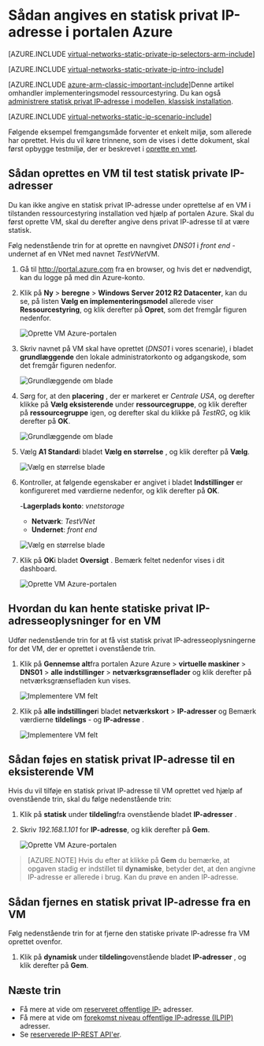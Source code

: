 <properties 
   pageTitle="Sådan angives en statiske privat IP-Adresser i ARM tilstand ved hjælp af portalen Azure | Microsoft Azure"
   description="Forstå privat IP'er (fald), og hvordan du administrerer dem i ARM tilstand ved hjælp af portalen Azure"
   services="virtual-network"
   documentationCenter="na"
   authors="jimdial"
   manager="carmonm"
   editor="tysonn"
   tags="azure-resource-manager"
/>
<tags 
   ms.service="virtual-network"
   ms.devlang="na"
   ms.topic="article"
   ms.tgt_pltfrm="na"
   ms.workload="infrastructure-services"
   ms.date="02/04/2016"
   ms.author="jdial" />

# <a name="how-to-set-a-static-private-ip-address-in-the-azure-portal"></a>Sådan angives en statisk privat IP-adresse i portalen Azure

[AZURE.INCLUDE [virtual-networks-static-private-ip-selectors-arm-include](../../includes/virtual-networks-static-private-ip-selectors-arm-include.md)]

[AZURE.INCLUDE [virtual-networks-static-private-ip-intro-include](../../includes/virtual-networks-static-private-ip-intro-include.md)]

[AZURE.INCLUDE [azure-arm-classic-important-include](../../includes/azure-arm-classic-important-include.md)]Denne artikel omhandler implementeringsmodel ressourcestyring. Du kan også [administrere statisk privat IP-adresse i modellen, klassisk installation](virtual-networks-static-private-ip-classic-pportal.md).

[AZURE.INCLUDE [virtual-networks-static-ip-scenario-include](../../includes/virtual-networks-static-ip-scenario-include.md)]

Følgende eksempel fremgangsmåde forventer et enkelt miljø, som allerede har oprettet. Hvis du vil køre trinnene, som de vises i dette dokument, skal først opbygge testmiljø, der er beskrevet i [oprette en vnet](virtual-networks-create-vnet-arm-pportal.md).

## <a name="how-to-create-a-vm-for-testing-static-private-ip-addresses"></a>Sådan oprettes en VM til test statisk private IP-adresser

Du kan ikke angive en statisk privat IP-adresse under oprettelse af en VM i tilstanden ressourcestyring installation ved hjælp af portalen Azure. Skal du først oprette VM, skal du derefter angive dens privat IP-adresse til at være statisk.

Følg nedenstående trin for at oprette en navngivet *DNS01* i *front end* -undernet af en VNet med navnet *TestVNet*VM.

1. Gå til http://portal.azure.com fra en browser, og hvis det er nødvendigt, kan du logge på med din Azure-konto.
2. Klik på **Ny** > **beregne** > **Windows Server 2012 R2 Datacenter**, kan du se, på listen **Vælg en implementeringsmodel** allerede viser **Ressourcestyring**, og klik derefter på **Opret**, som det fremgår figuren nedenfor.

    ![Oprette VM Azure-portalen](./media/virtual-networks-static-ip-arm-pportal/figure01.png)

3. Skriv navnet på VM skal have oprettet (*DNS01* i vores scenarie), i bladet **grundlæggende** den lokale administratorkonto og adgangskode, som det fremgår figuren nedenfor.

    ![Grundlæggende om blade](./media/virtual-networks-static-ip-arm-pportal/figure02.png)

4. Sørg for, at den **placering** , der er markeret er *Centrale USA*, og derefter klikke på **Vælg eksisterende** under **ressourcegruppe**, og klik derefter på **ressourcegruppe** igen, og derefter skal du klikke på *TestRG*, og klik derefter på **OK**.

    ![Grundlæggende om blade](./media/virtual-networks-static-ip-arm-pportal/figure03.png)

5. Vælg **A1 Standard**i bladet **Vælg en størrelse** , og klik derefter på **Vælg**.

    ![Vælg en størrelse blade](./media/virtual-networks-static-ip-arm-pportal/figure04.png) 

6. Kontroller, at følgende egenskaber er angivet i bladet **Indstillinger** er konfigureret med værdierne nedenfor, og klik derefter på **OK**.

    -**Lagerplads konto**: *vnetstorage*
    - **Netværk**: *TestVNet*
    - **Undernet**: *front end*

    ![Vælg en størrelse blade](./media/virtual-networks-static-ip-arm-pportal/figure05.png)  

7. Klik på **OK**i bladet **Oversigt** . Bemærk feltet nedenfor vises i dit dashboard.

    ![Oprette VM Azure-portalen](./media/virtual-networks-static-ip-arm-pportal/figure06.png)

## <a name="how-to-retrieve-static-private-ip-address-information-for-a-vm"></a>Hvordan du kan hente statiske privat IP-adresseoplysninger for en VM

Udfør nedenstående trin for at få vist statisk privat IP-adresseoplysningerne for det VM, der er oprettet i ovenstående trin.

1. Klik på **Gennemse alt**fra portalen Azure Azure > **virtuelle maskiner** > **DNS01** > **alle indstillinger** > **netværksgrænseflader** og klik derefter på netværksgrænsefladen kun vises.

    ![Implementere VM felt](./media/virtual-networks-static-ip-arm-pportal/figure07.png)

2. Klik på **alle indstillinger**i bladet **netværkskort**  > **IP-adresser** og Bemærk værdierne **tildelings** - og **IP-adresse** .

    ![Implementere VM felt](./media/virtual-networks-static-ip-arm-pportal/figure08.png)

## <a name="how-to-add-a-static-private-ip-address-to-an-existing-vm"></a>Sådan føjes en statisk privat IP-adresse til en eksisterende VM
Hvis du vil tilføje en statisk privat IP-adresse til VM oprettet ved hjælp af ovenstående trin, skal du følge nedenstående trin:

1. Klik på **statisk** under **tildeling**fra ovenstående bladet **IP-adresser** .
2. Skriv *192.168.1.101* for **IP-adresse**, og klik derefter på **Gem**.

    ![Oprette VM Azure-portalen](./media/virtual-networks-static-ip-arm-pportal/figure09.png)

>[AZURE.NOTE] Hvis du efter at klikke på **Gem** du bemærke, at opgaven stadig er indstillet til **dynamiske**, betyder det, at den angivne IP-adresse er allerede i brug. Kan du prøve en anden IP-adresse.

## <a name="how-to-remove-a-static-private-ip-address-from-a-vm"></a>Sådan fjernes en statisk privat IP-adresse fra en VM
Følg nedenstående trin for at fjerne den statiske private IP-adresse fra VM oprettet ovenfor.
    
1. Klik på **dynamisk** under **tildeling**ovenstående bladet **IP-adresser** , og klik derefter på **Gem**.

## <a name="next-steps"></a>Næste trin

- Få mere at vide om [reserveret offentlige IP-](virtual-networks-reserved-public-ip.md) adresser.
- Få mere at vide om [forekomst niveau offentlige IP-adresse (ILPIP)](virtual-networks-instance-level-public-ip.md) adresser.
- Se [reserverede IP-REST API'er](https://msdn.microsoft.com/library/azure/dn722420.aspx).